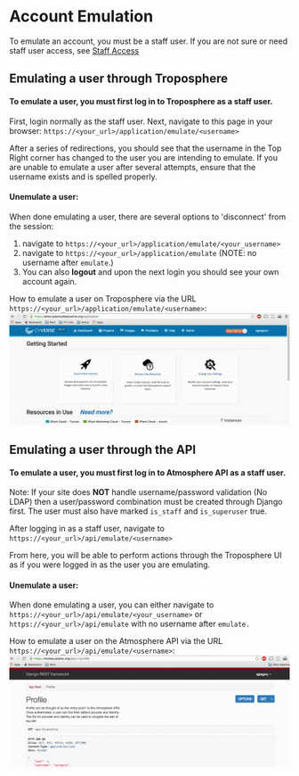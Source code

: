 # Account Emulation

To emulate an account, you must be a staff user.
If you are not sure or need staff user access, see [Staff Access](#)

## <a name="emulate">Emulating a user through Troposphere</a>

#### To emulate a user, you must first log in to Troposphere as a staff user.

First, login normally as the staff user.
Next, navigate to this page in your browser: `https://<your_url>/application/emulate/<username>`

After a series of redirections, you should see that the username in the Top Right corner has changed to the user you are intending to emulate.
If you are unable to emulate a user after several attempts, ensure that the username exists and is spelled properly.

#### Unemulate a user:
When done emulating a user, there are several options to 'disconnect' from the session:
1. navigate to `https://<your_url>/application/emulate/<your_username>`
2. navigate to `https://<your_url>/application/emulate` (NOTE: no username after `emulate`.)
3. You can also **logout** and upon the next login you should see your own account again.

How to emulate a user on Troposphere via the URL `https://<your_url>/application/emulate/<username>`:  
![Troposphere Emulation](./media/staff_emulate_application.gif)


## <a name="emulate">Emulating a user through the API</a>

#### To emulate a user, you must first log in to Atmosphere API as a staff user. 
Note: If your site does **NOT** handle username/password validation (No LDAP) then a user/password combination must be created through Django first. The user must also have marked `is_staff` and `is_superuser` true.

After logging in as a staff user, navigate to `https://<your_url>/api/emulate/<username>`

From here, you will be able to perform actions through the Troposphere UI as if you were logged in as the user you are emulating.

#### Unemulate a user:
When done emulating a user, you can either navigate to `https://<your_url>/api/emulate/<your_username>` or `https://<your_url>/api/emulate` with no username after `emulate.`

How to emulate a user on the Atmosphere API via the URL `https://<your_url>/api/emulate/<username>`:  
![Atmosphere API Emulation](./media/staff_emulate_api.gif)
